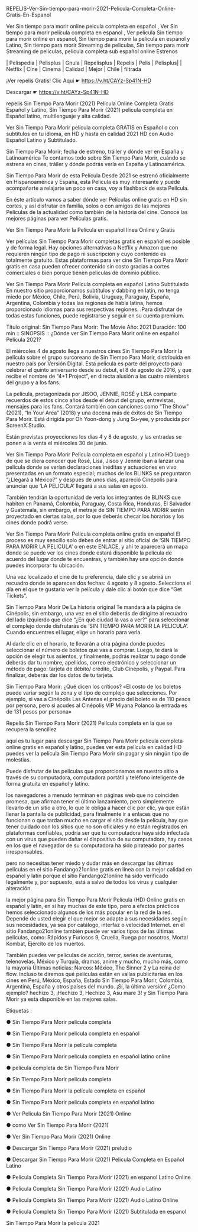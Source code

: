 REPELIS-Ver-Sin-tiempo-para-morir-2021-Pelicula-Completa-Online-Gratis-En-Espanol

Ver Sin tiempo para morir online peicula completa en español , Ver Sin tiempo para morir pelicula completa en espanol , Ver pelicula Sin tiempo para morir online en espanol, Sin tiempo para morir la pelicula en espanol y Latino, Sin tiempo para morir Streaming de peliculas, Sin tiempo para morir Streaming de peliculas, pelicula completa sub español online Estrenos 

| Pelispedia | Pelisplus | Gnula | Repelisplus | Repelis | Pelis | Pelisplus| | Netflix | Cine | Cinema | Calidad | Mejor | Chile | filtrada

¡Ver repelis Gratis! Clic Aqui ☛ https://v.ht/CAYz-Sp41N-HD

Descargar ☛ https://v.ht/CAYz-Sp41N-HD

repelis Sin Tiempo Para Morir (2021) Película Online Completa Gratis Español y Latino, Sin Tiempo Para Morir (2021) pelicula completa en Español latino, multilenguaje y alta calidad.

Ver Sin Tiempo Para Morir película completa GRATIS en Español o con subtítulos en tu idioma, en HD y hasta en calidad 2021 HD con Audio Español Latino y Subtitulado.

Sin Tiempo Para Morir; fecha de estreno, tráiler y dónde ver en España y Latinoamérica
Te contamos todo sobre Sin Tiempo Para Morir, cuándo se estrena en cines, tráiler y dónde podrás verla en España y Latinoamérica.

Sin Tiempo Para Morir de esta Película Desde 2021 se estrenó oficialmente en Hispanoamérica y España, esta Película es muy interesante y puede acompañarte a relajarte un poco en casa, voy a flashback de esta Película.

En éste artículo vamos a saber dónde ver Películas online gratis en HD sin cortes, y así disfrutar en familia, solos o con amigos de las mejores Películas de la actualidad como también de la historia del cine. Conoce las mejores páginas para ver Películas gratis.

Ver Sin Tiempo Para Morir la Película en español línea Online y Gratis

Ver películas Sin Tiempo Para Morir completas gratis en español es posible y de forma legal. Hay opciones alternativas a Netflix y Amazon que no requieren ningún tipo de pago ni suscripción y cuyo contenido es totalmente gratuito. Estas plataformas para ver cine Sin Tiempo Para Morir gratis en casa pueden ofrecer contenido sin costo gracias a cortes comerciales o bien porque tienen películas de dominio público.

Ver Sin Tiempo Para Morir Película completa en español Latino Subtitulado
En nuestro sitio proporcionamos subtítulos y dabbing en latín, no tenga miedo por México, Chile, Perú, Bolivia, Uruguay, Paraguay, España, Argentina, Colombia y todas las regiones de habla latina, hemos proporcionado idiomas para sus respectivas regiones. .Para disfrutar de todas estas funciones, puede registrarse y seguir en su cuenta premium.

Título original: Sin Tiempo     Para Morir: The Movie
Año: 2021
Duración: 100 min
:: SINOPSIS ::
¿Dónde ver Sin Tiempo Para Morir online en español Película 2021?

El miércoles 4 de agosto llega a nuestros cines Sin Tiempo Para Morir la película sobre el grupo surcoreano de Sin Tiempo Para Morir, distribuida en nuestro país por Versión Digital. Esta película es parte del proyecto para celebrar el quinto aniversario desde su debut, el 8 de agosto de 2016, y que recibe el nombre de “4+1 Project”, en directa alusión a las cuatro miembros del grupo y a los fans.

La película, protagonizada por JISOO, JENNIE, ROSÉ y LISA comparte recuerdos de estos cinco años desde el debut del grupo, entrevistas, mensajes para los fans. Contará también con  canciones como “The Show” (2021), “In Your Area” (2018) y una docena más de éxitos de Sin Tiempo Para Morir. Está dirigida por Oh Yoon-dong y Jung Su-yee, y producida por ScreenX Studio.

Están previstas proyecciones los días 4 y 8 de agosto, y las entradas se ponen a la venta el miércoles 30 de junio.

Ver Sin Tiempo Para Morir Película completa en español y Latino HD
Luego de que se diera conocer que Rosé, Lisa, Jisoo y Jennie iban a lanzar una película donde se verían declaraciones inéditas y actuaciones en vivo presentadas en un formato especial; muchos de los BLINKS se preguntaron “¿Llegará a México?” y después de unos días, apareció Cinépolis para anunciar que ‘LA PELICULA’ llegará a sus salas en agosto.

También tendrán la oportunidad de verla los integrantes de BLINKS que habiten en Panamá, Colombia, Paraguay, Costa Rica, Honduras, El Salvador y Guatemala, sin embargo, el metraje de SIN TIEMPO PARA MORIR serán proyectado en ciertas salas, por lo que deberás checar los horarios y los cines donde podrá verse.

Ver Sin Tiempo Para Morir Película completa online gratis en español
El proceso es muy sencillo solo debes de entrar al sitio oficial de ‘SIN TIEMPO PARA MORIR LA PELICULA’ o en este ENLACE, y ahí te aparecerá un mapa donde se puede ver los cines donde estará disponible la película de acuerdo del lugar donde te encuentras, y también hay una opción donde puedes incorporar tu ubicación.

Una vez localizado el cine de tu preferencia, dale clic y se abrirá un recuadro donde te aparecen dos fechas: 4 agosto y 8 agosto. Selecciona el día en el que te gustaría ver la película y dale clic al botón que dice “Get Tickets”.

Sin Tiempo Para Morir De La historia original
Te mandará a la página de Cinépolis, sin embargo, una vez en el sitio deberás de dirigirte al recuadro del lado izquierdo que dice “¿En qué ciudad la vas a ver?” para seleccionar el complejo donde disfrutarás de ‘SIN TIEMPO PARA MORIR LA PELICULA’. Cuando encuentres el lugar, elige un horario para verla.

Al darle clic en el horario, te llevarán a otra página donde puedes seleccionar el número de boletos que vas a comprar. Luego, te dará la opción de elegir tus asientos, y finalmente, podrás realizar tu pago donde deberás dar tu nombre, apellidos, correo electrónico y seleccionar un método de pago: tarjeta de débito/ crédito, Club Cinépolis, y Paypal. Para finalizar, deberás dar los datos de tu tarjeta.

Sin Tiempo Para Morir: ¿Qué dicen los críticos?
«El costo de los boletos puede variar según la zona y el tipo de complejo que selecciones. Por ejemplo, si vas a Cinépolis Las Antenas el precio del boleto es de 110 pesos por persona, pero si acudes al Cinépolis VIP Miyana Polanco la entrada es de 131 pesos por persona»

Repelis Sin Tiempo Para Morir (2021) Película completa en la que se recupera la sencillez

aquí es tu lugar para descargar Sin Tiempo Para Morir película completa online gratis en español y latino, puedes ver esta película en calidad HD puedes ver la película Sin Tiempo Para Morir sin pagar y sin ningún tipo de molestias.

Puede disfrutar de las películas que proporcionamos en nuestro sitio a través de su computadora, computadora portátil y teléfono inteligente de forma gratuita en español y latíno.

los navegadores a menudo terminan en páginas web que no coinciden
promesa, que afirman tener el último lanzamiento, pero simplemente
llevarlo de un sitio a otro, lo que le obliga a hacer clic por clic, ya que están
llenar la pantalla de publicidad, para finalmente ir a
enlaces que no funcionan o que tardan mucho en cargar el sitio desde la película, hay que tener cuidado con los sitios que no son oficiales y no están registrados en plataformas confiables, podría ser que tu computadora haya sido infectada con un virus que pueden dañar el dispositivo de su computadora, hay casos en los que el navegador de su computadora ha sido pirateado por partes irresponsables.

pero no necesitas tener miedo y dudar más en descargar las últimas películas en el sitio Fandango21online gratis en línea con la mejor calidad en español y latín porque el sitio Fandango21online ha sido verificado legalmente y, por supuesto, está a salvo de todos los virus y cualquier alteración.

la mejor página para Sin Tiempo Para Morir Película (HD) Online gratis en español y latín, en sí hay muchas
de este tipo, pero a efectos prácticos hemos seleccionado algunos de los más
popular en la red de la red. Depende de usted elegir el que mejor se adapte a sus necesidades
según sus necesidades, ya sea por catálogo, interfaz o velocidad
Internet. en el sitio Fandango21online también puede ver varios tipos de las últimas películas, como: Rápidos y Furiosos 9, Cruella, Ruega por nosotros, Mortal Kombat, Ejército de los muertos.

También puedes ver películas de acción, terror, series de aventuras, telenovelas.
México y Turquía, dramas, anime y mucho, mucho más, como la mayoría
Últimas noticias: Narcos: México, The Sinner 2 y La reina del flow.
Incluso te diremos qué películas están en vallas publicitarias en los cines
en Perú, México, España, Estado Sin Tiempo Para Morir, Colombia, Argentina, España y otros países del mundo. ¡Sí, la última versión! ¿Como ejemplo? hechizo 3,
¡Hechizo 3, Hechizo 3, Asu mare 3! y Sin Tiempo Para Morir ya está disponible en las mejores salas.

Etiquetas :

● Sin Tiempo Para Morir pelicula completa

● Sin Tiempo Para Morir pelicula completa en español

● Sin Tiempo Para Morir la película completa

● Sin Tiempo Para Morir pelicula completa en español latino online

● pelicula completa de Sin Tiempo Para Morir

● Sin Tiempo Para Morir película completa

● Sin Tiempo Para Morir la película completa en español

● Sin Tiempo Para Morir pelicula completa en español latino

● Ver Pelicula Sin Tiempo Para Morir (2021) Online

● como Ver Sin Tiempo Para Morir (2021)

● Ver Sin Tiempo Para Morir (2021) Online

● Descargar Sin Tiempo Para Morir (2021) preludio

● Descargar Sin Tiempo Para Morir (2021) Pelicula Completa en Español Latino

● Pelicula Completa Sin Tiempo Para Morir (2021) en espanol Latino Online

● Pelicula Completa Sin Tiempo Para Morir (2021) Audio Latino

● Pelicula Completa Sin Tiempo Para Morir (2021) Audio Latino Online

● Pelicula Completa Sin Tiempo Para Morir (2021) Subtitulada en espanol

Sin Tiempo Para Morir la película 2021